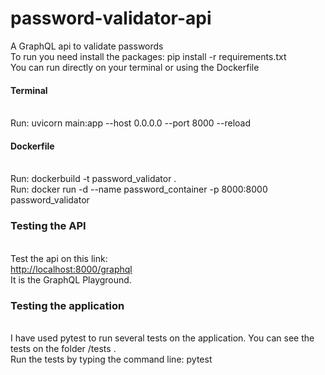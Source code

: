 # password-validator-api
A GraphQL api to validate passwords
<br>
To run you need install the packages: pip install -r requirements.txt
<br>
You can run directly on your terminal or using the Dockerfile
<br>
<h4>Terminal</h4>
<br>
Run: uvicorn main:app --host 0.0.0.0 --port 8000 --reload
<br>
<h4>Dockerfile</h4>
<br>
Run: dockerbuild -t password_validator .
<br>
Run: docker run -d --name password_container -p 8000:8000 password_validator
<br>
<h3>Testing the API</h3>
<br>
Test the api on this link: <br>
<a href="http://localhost:8000/graphql">http://localhost:8000/graphql</a>
<br>
It is the GraphQL Playground.

<h3>Testing the application</h3>
<br>
I have used pytest to run several tests on the application. You can see the tests on the folder /tests .
<br>
Run the tests by typing the command line: pytest 

